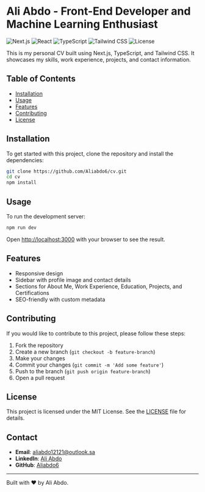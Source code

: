 # Ali Abdo - Front-End Developer and Machine Learning Enthusiast

![Next.js](https://img.shields.io/badge/Next.js-10.0.0-blue)
![React](https://img.shields.io/badge/React-17.0.0-blue)
![TypeScript](https://img.shields.io/badge/TypeScript-4.0.0-blue)
![Tailwind CSS](https://img.shields.io/badge/Tailwind_CSS-2.0.0-blue)
![License](https://img.shields.io/badge/license-MIT-green)

This is my personal CV built using Next.js, TypeScript, and Tailwind CSS. It showcases my skills, work experience, projects, and contact information.

## Table of Contents

- [Installation](#installation)
- [Usage](#usage)
- [Features](#features)
- [Contributing](#contributing)
- [License](#license)

## Installation

To get started with this project, clone the repository and install the dependencies:

```bash
git clone https://github.com/Aliabdo6/cv.git
cd cv
npm install
```

## Usage

To run the development server:

```bash
npm run dev
```

Open [http://localhost:3000](http://localhost:3000) with your browser to see the result.

## Features

- Responsive design
- Sidebar with profile image and contact details
- Sections for About Me, Work Experience, Education, Projects, and Certifications
- SEO-friendly with custom metadata

## Contributing

If you would like to contribute to this project, please follow these steps:

1. Fork the repository
2. Create a new branch (`git checkout -b feature-branch`)
3. Make your changes
4. Commit your changes (`git commit -m 'Add some feature'`)
5. Push to the branch (`git push origin feature-branch`)
6. Open a pull request

## License

This project is licensed under the MIT License. See the [LICENSE](LICENSE) file for details.

## Contact

- **Email**: aliabdo12121@outlook.sa
- **LinkedIn**: [Ali Abdo](https://www.linkedin.com/in/aliabdo6/)
- **GitHub**: [Aliabdo6](https://github.com/Aliabdo6)

---

Built with ❤️ by Ali Abdo.
